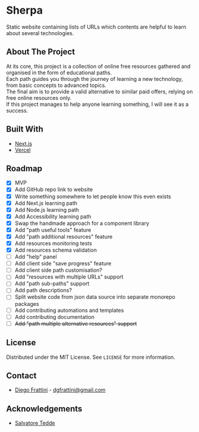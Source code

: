 # Sherpa

Static website containing lists of URLs which contents are helpful to learn about several technologies.

## About The Project

At its core, this project is a collection of online free resources gathered and organised in the form of educational paths.
<br/>
Each path guides you through the journey of learning a new technology, from basic concepts to advanced topics.
<br/>
The final aim is to provide a valid alternative to similar paid offers, relying on free online resources only.
<br/>
If this project manages to help anyone learning something, I will see it as a success.

## Built With

* [Next.js](https://nextjs.org/)
* [Vercel](https://vercel.com/)

## Roadmap

- [x] MVP
- [x] Add GitHub repo link to website
- [x] Write something somewhere to let people know this even exists
- [x] Add Next.js learning path
- [x] Add Node.js learning path
- [x] Add Accessibility learning path
- [x] Swap the handmade approach for a component library
- [x] Add "path useful tools" feature
- [x] Add "path additional resources" feature
- [x] Add resources monitoring tests
- [x] Add resources schema validation
- [ ] Add "help" panel
- [ ] Add client side "save progress" feature
- [ ] Add client side path customisation?
- [ ] Add "resources with multiple URLs" support
- [ ] Add "path sub-paths" support
- [ ] Add path descriptions?
- [ ] Split website code from json data source into separate monorepo packages
- [ ] Add contributing automations and templates
- [ ] Add contributing documentation
- [ ] ~~Add "path multiple alternative resources" support~~

## License

Distributed under the MIT License. See `LICENSE` for more information.

## Contact

* [Diego Frattini](https://github.com/Tolomeo) - dgfrattini@gmail.com

## Acknowledgements

* [Salvatore Tedde](https://microcipcip.digital)
